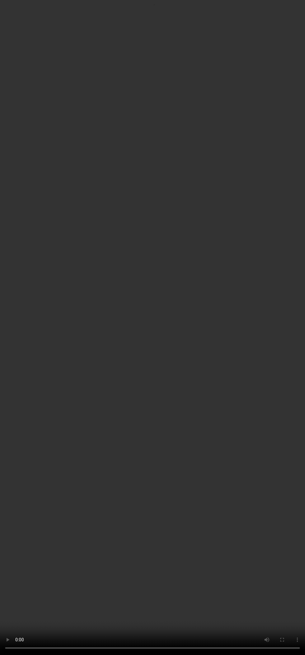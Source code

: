# <span style="color:#364BC9">Adding Scope & Constraints</span>

<video src="${PRIVATE_PROMPTING_VIDEO_5}" frameborder="0" allowfullscreen style="position: absolute; top: 0; left: 0; width: 100%; height: 100%; border: none; object-fit: cover;" controls="" controlslist="nodownload nofullscreen" style="width: 100%" />

&#x20;Constraints serve as boundaries that improve focus, reduce unnecessary detail, and ensure responses are structured and usable.

### <span style="color:#364BC9">Why Constraints Matter:</span>

**❌  Without defined limits, models may**:

* Over-explain
* Include irrelevant information
* Hallucinate or fill in content unnecessarily

**✅  With constraints, output becomes**:

* Concise
* Aligned with purpose
* Easier to evaluate or reuse

### <span style="color:#364BC9">Prompt Refinement Example:</span>

* **Basic** - “*Summarise this report.*”
* **Refined** -  “*Summarize in 3 bullets, each under 15 words, focusing only on policy recommendations.*”

### <span style="color:#364BC9">Common Constraint Types:</span>

* **Length**: “In 280 characters or less”
* **Time scope**: “Focus only on events after 2020”
* **Content focus**: “Only include economic factors”
* **Perspective**: “From the point of view of a new user”
* **Output format**: “Respond in a table format”
* **Exclusion**: “Avoid mentioning brand names”

#### 💡 In model evaluation and dataset generation (e.g., SFT), constraints help test how well a model can:

:::tip
* Follow strict instructions
* Avoid prohibited content
* Maintain structure and clarity under limitations
:::